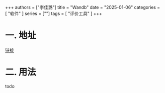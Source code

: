+++
authors = ["李佳潞"]
title = "Wandb"
date = "2025-01-06"
categories = [
    "软件"
]
series = [""]
tags = [
   "评价工具"
]
+++


# 一. 地址

[链接](https://wandb.ai/site/)

# 二. 用法

todo